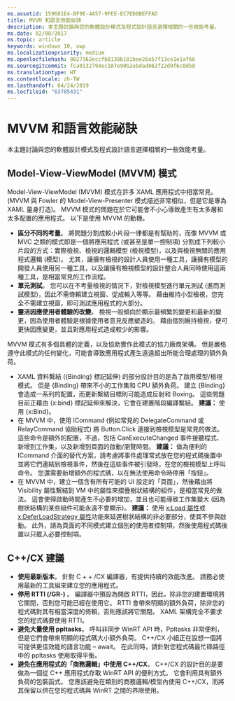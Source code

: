 ```yaml
---
ms.assetid: 159681E4-BF9E-4A57-9FEE-EC7ED0BEFFAD
title: MVVM 和語言效能祕訣
description: 本主題討論與您的軟體設計模式及程式設計語言選擇相關的一些效能考量。
ms.date: 02/08/2017
ms.topic: article
keywords: windows 10, uwp
ms.localizationpriority: medium
ms.openlocfilehash: 9027362eccfb8130b181bee26a57f13ce1e1af66
ms.sourcegitcommit: fca0132794ec187e90b2ebdad862f22d9f6c0db8
ms.translationtype: HT
ms.contentlocale: zh-TW
ms.lasthandoff: 04/24/2019
ms.locfileid: "63785431"
---
```

# <a name="mvvm-and-language-performance-tips"></a>MVVM 和語言效能祕訣


本主題討論與您的軟體設計模式及程式設計語言選擇相關的一些效能考量。

## <a name="the-model-view-viewmodel-mvvm-pattern"></a>Model-View-ViewModel (MVVM) 模式

Model-View-ViewModel (MVVM) 模式在許多 XAML 應用程式中相當常見。 (MVVM 與 Fowler 的 Model-View-Presenter 模式描述非常相似，但是它是專為 XAML 量身打造)。 MVVM 模式的問題在於它可能會不小心導致產生有太多層和太多配置的應用程式。 以下是使用 MVVM 的動機。

-   **區分不同的考量**。 將問題分割成較小片段一律都是有幫助的，而像 MVVM 或 MVC 之類的模式即是一個將應用程式 (或甚至是單一控制項) 分割成下列較小片段的方式：實際檢視、檢視的邏輯模型 (檢視模型)，以及與檢視無關的應用程式邏輯 (模型)。 尤其，讓擁有檢視的設計人員使用一種工具，讓擁有模型的開發人員使用另一種工具，以及讓擁有檢視模型的設計整合人員同時使用這兩種工具，是相當常見的工作流程。
-   **單元測試**。 您可以在不考量檢視的情況下，對檢視模型進行單元測試 (進而測試模型)，因此不需倚賴建立視窗、促成輸入等等。 藉由維持小型檢視，您完全不需建立視窗，即可測試應用程式的大部分。
-   **靈活因應使用者體驗的改變**。 檢視一般傾向於顯示最頻繁的變更和最新的變更，因為使用者體驗是根據使用者意見反應塑造的。 藉由個別維持檢視，便可更快因應變更，並且對應用程式造成較少的影響。

MVVM 模式有多個具體的定義，以及協助實作此模式的協力廠商架構。 但是嚴格遵守此模式的任何變化，可能會導致應用程式產生遠遠超出所能合理處理的額外負荷。

-   XAML 資料繫結 ({Binding} 標記延伸) 的部分設計目的是為了啟用模型/檢視模式。 但是 {Binding} 帶來不小的工作集和 CPU 額外負荷。 建立 {Binding} 會造成一系列的配置，而更新繫結目標則可能造成反射和 Boxing。 這些問題目前正藉由 {x:bind} 標記延伸來解決，它會在建置階段編譯繫結。 **建議：** 使用 {x:Bind}。
-   在 MVVM 中，使用 ICommand (例如常見的 DelegateCommand 或 RelayCommand 協助程式) 將 Button.Click 連接到檢視模型是常見的做法。 這些命令是額外的配置，不過，包括 CanExecuteChanged 事件接聽程式、新增到工作集，以及新增到頁面的啟動/瀏覽時間。 **建議：** 做為便利的 ICommand 介面的替代方案，請考慮將事件處理常式放在您的程式碼後置中並將它們連結到檢視事件，然後在這些事件被引發時，在您的檢視模型上呼叫命令。 您還需要新增額外的程式碼，以在無法使用命令時停用「按鈕」。
-   在 MVVM 中，建立一個含有所有可能的 UI 設定的「頁面」，然後藉由將 Visibility 屬性繫結到 VM 中的屬性來摺疊樹狀結構的組件，是相當常見的做法。 這會使得啟動時間產生不必要的增加，並且也可能導致工作集變大 (因為樹狀結構的某些組件可能永遠不會顯示)。 **建議：** 使用 [x:Load 屬性](../xaml-platform/x-load-attribute.md)或 [x:DeferLoadStrategy 屬性](../xaml-platform/x-deferloadstrategy-attribute.md)功能來延遲樹狀結構的非必要部分，使其不參與啟動。 此外，請為頁面的不同模式建立個別的使用者控制項，然後使用程式碼後置以只載入必要控制項。

## <a name="ccx-recommendations"></a>C++/CX 建議

-   **使用最新版本**。 針對 C + + /CX 編譯器，有提供持續的效能改進。 請務必使用最新的工具組來建立您的應用程式。
-   **停用 RTTI (/GR-)** 。 編譯器中預設為開啟 RTTI，因此，除非您的建置環境將它關閉，否則您可能已經在使用它。 RTTI 會帶來明顯的額外負荷，除非您的程式碼對其有相當深度的倚賴，否則應該將它關閉。 XAML 架構完全不要求您的程式碼要使用 RTTI。
-   **避免大量使用 ppltasks**。 呼叫非同步 WinRT API 時，Ppltasks 非常便利，但是它們會帶來明顯的程式碼大小額外負荷。 C++/CX 小組正在設想一個將可提供更佳效能的語言功能 – await。 在此同時，請針對您程式碼最忙碌路徑中的 ppltasks 使用取得平衡。
-   **避免在應用程式的「商務邏輯」中使用 C++/CX**。 C++/CX 的設計目的是要做為一個從 C++ 應用程式存取 WinRT API 的便利方式。 它會利用具有額外負荷的包裝函式。 您應該避免在類別的商務邏輯/模型內使用 C++/CX，而將其保留以供在您的程式碼與 WinRT 之間的界限使用。
